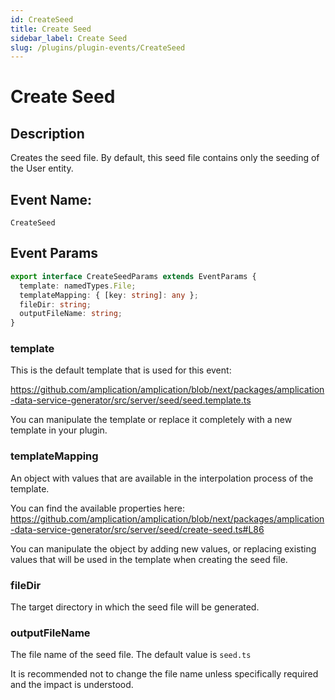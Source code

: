 ```yaml
---
id: CreateSeed
title: Create Seed
sidebar_label: Create Seed
slug: /plugins/plugin-events/CreateSeed
---
```


# Create Seed

## Description

Creates the seed file. By default, this seed file contains only the seeding of the User entity.

## Event Name:
`CreateSeed`

## Event Params

```ts
export interface CreateSeedParams extends EventParams {
  template: namedTypes.File;
  templateMapping: { [key: string]: any };
  fileDir: string;
  outputFileName: string;
}
```

### template

This is the default template that is used for this event: 

https://github.com/amplication/amplication/blob/next/packages/amplication-data-service-generator/src/server/seed/seed.template.ts

You can manipulate the template or replace it completely with a new template in your plugin. 


### templateMapping

An object with values that are available in the interpolation process of the template.

You can find the available properties here:
https://github.com/amplication/amplication/blob/next/packages/amplication-data-service-generator/src/server/seed/create-seed.ts#L86

You can manipulate the object by adding new values, or replacing existing values that will be used in the template when creating the seed file.


### fileDir
The target directory in which the seed file will be generated.


### outputFileName
The file name of the seed file. The default value is `seed.ts`

It is recommended not to change the file name unless specifically required and the impact is understood.